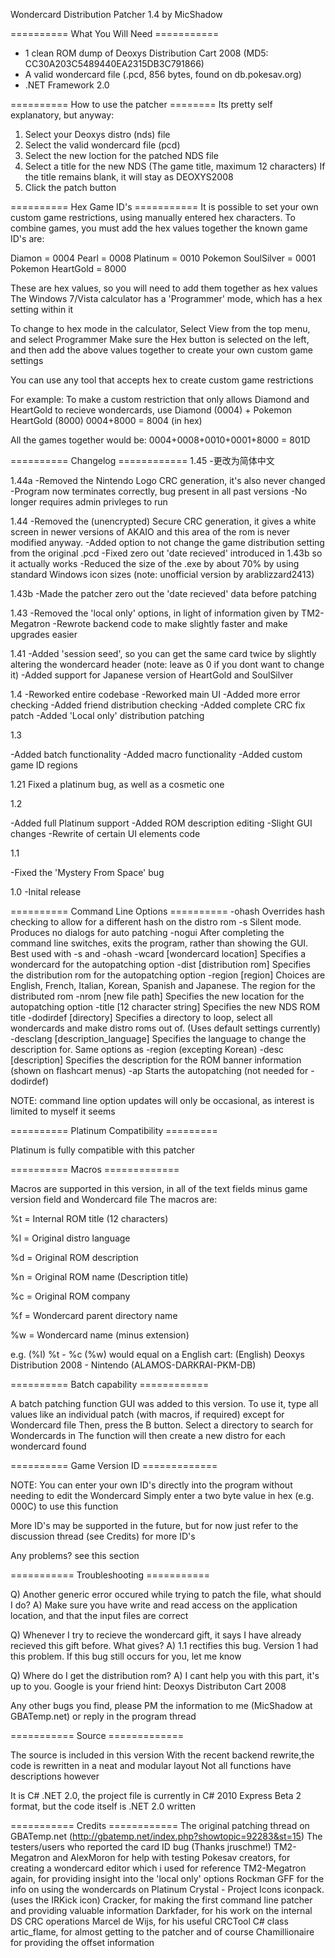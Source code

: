 Wondercard Distribution Patcher 1.4 by MicShadow

========== What You Will Need ===========
- 1 clean ROM dump of Deoxys Distribution Cart 2008 (MD5: CC30A203C5489440EA2315DB3C791866)
- A valid wondercard file (.pcd, 856 bytes, found on db.pokesav.org)
- .NET Framework 2.0

========== How to use the patcher ========
Its pretty self explanatory, but anyway:

1) Select your Deoxys distro (nds) file
2) Select the valid wondercard file (pcd)
3) Select the new loction for the patched NDS file
4) Select a title for the new NDS (The game title, maximum 12 characters)
If the title remains blank, it will stay as DEOXYS2008
5) Click the patch button

========== Hex Game ID's ===========
It is possible to set your own custom game restrictions, using manually entered
hex characters. To combine games, you must add the hex values together
the known game ID's are:

Diamon = 0004
Pearl = 0008
Platinum = 0010
Pokemon SoulSilver = 0001
Pokemon HeartGold = 8000

These are hex values, so you will need to add them together as hex values
The Windows 7/Vista calculator has a 'Programmer' mode, which has a hex setting within it

To change to hex mode in the calculator, Select View from the top menu, and select Programmer
Make sure the Hex button is selected on the left, and then add the above values together to
create your own custom game settings

You can use any tool that accepts hex to create custom game restrictions

For example: 
To make a custom restriction that only allows Diamond and HeartGold to recieve wondercards, use
Diamond (0004) + Pokemon HeartGold (8000)
0004+8000 = 8004 (in hex)

All the games together would be:
0004+0008+0010+0001+8000 = 801D

========== Changelog ============
1.45
-更改为简体中文

1.44a
-Removed the Nintendo Logo CRC generation, it's also never changed
-Program now terminates correctly, bug present in all past versions
-No longer requires admin privleges to run

1.44
-Removed the (unencrypted) Secure CRC generation, it gives a white screen in newer
versions of AKAIO and this area of the rom is never modified anyway.
-Added option to not change the game distribution setting from the original .pcd
-Fixed zero out 'date recieved' introduced in 1.43b so it actually works
-Reduced the size of the .exe by about 70% by using standard Windows icon sizes
(note: unofficial version by arablizzard2413)

1.43b
-Made the patcher zero out the 'date recieved' data before patching

1.43
-Removed the 'local only' options, in light of information given by TM2-Megatron
-Rewrote backend code to make slightly faster and make upgrades easier

1.41
-Added 'session seed', so you can get the same card twice by slightly altering the wondercard header
(note: leave as 0 if you dont want to change it)
-Added support for Japanese version of HeartGold and SoulSilver

1.4
-Reworked entire codebase
-Reworked main UI
-Added more error checking
-Added friend distribution checking
-Added complete CRC fix patch
-Added 'Local only' distribution patching

1.3

-Added batch functionality
-Added macro functionality
-Added custom game ID regions

1.21
Fixed a platinum bug, as well as a cosmetic one

1.2

-Added full Platinum support
-Added ROM description editing
-Slight GUI changes
-Rewrite of certain UI elements code

1.1

-Fixed the 'Mystery From Space' bug

1.0 
-Inital release


========== Command Line Options ==========
-ohash					Overrides hash checking to allow for a different hash on the distro rom
-s					Silent mode. Produces no dialogs for auto patching
-nogui					After completing the command line switches, exits the program, rather than showing the GUI. Best used with -s and -ohash
-wcard [wondercard location]		Specifies a wondercard for the autopatching option
-dist [distribution rom]		Specifies the distribution rom for the autopatching option
-region [region]			Choices are English, French, Italian, Korean, Spanish and Japanese. The region for the distributed rom
-nrom [new file path]			Specifies the new location for the autopatching option
-title [12 character string]		Specifies the new NDS ROM title
-dodirdef [directory]			Specifies a directory to loop, select all wondercards and make distro roms out of. (Uses default settings currently)
-desclang [description_language]	Specifies the language to change the description for. Same options as -region (excepting Korean)
-desc [description]			Specifies the description for the ROM banner information (shown on flashcart menus)
-ap					Starts the autopatching (not needed for -dodirdef)

NOTE: command line option updates will only be occasional, as interest is limited to myself it seems

========== Platinum Compatibility =========

Platinum is fully compatible with this patcher

========== Macros =============

Macros are supported in this version, in all of the text fields minus game version field and Wondercard file
The macros are:

%t = Internal ROM title (12 characters)

%l = Original distro language

%d = Original ROM description

%n = Original ROM name (Description title)

%c = Original ROM company

%f = Wondercard parent directory name

%w = Wondercard name (minus extension)

e.g. (%l) %t - %c (%w)
would equal on a English cart:
(English) Deoxys Distribution 2008 - Nintendo (ALAMOS-DARKRAI-PKM-DB)

========== Batch capability ============

A batch patching function GUI was added to this version.
To use it, type all values like an individual patch (with macros, if required) except for Wondercard file
Then, press the B button. Select a directory to search for Wondercards in
The function will then create a new distro for each wondercard found

========== Game Version ID =============



NOTE: You can enter your own ID's directly into the program without needing to edit the Wondercard
Simply enter a two byte value in hex (e.g. 000C) to use this function

More ID's may be supported in the future, but for now just refer to the discussion thread (see Credits) for more ID's

Any problems? see this section

=========== Troubleshooting ===========

Q) Another generic error occured while trying to patch the file, what should I do?
A) Make sure you have write and read access on the application location, and that the input files are correct

Q) Whenever I try to recieve the wondercard gift, it says I have already recieved this gift before. What gives?
A) 1.1 rectifies this bug. Version 1 had this problem. If this bug still occurs for you, let me know

Q) Where do I get the distribution rom?
A) I cant help you with this part, it's up to you. Google is your friend
hint: Deoxys Distributon Cart 2008

Any other bugs you find, please PM the information to me (MicShadow at GBATemp.net) or reply in the program thread

=========== Source =============

The source is included in this version
With the recent backend rewrite,the code is rewritten in a neat and modular layout
Not all functions have descriptions however

It is C# .NET 2.0, the project file is currently in C# 2010 Express Beta 2 format, but the code itself is .NET 2.0 written

=========== Credits ============
The original patching thread on GBATemp.net (http://gbatemp.net/index.php?showtopic=92283&st=15)
The testers/users who reported the card ID bug (Thanks jruschme!)
TM2-Megatron and AlexMoron for help with testing
Pokesav creators, for creating a wondercard editor which i used for reference
TM2-Megatron again, for providing insight into the 'local only' options
Rockman GFF for the info on using the wondercards on Platinum 
Crystal - Project Icons iconpack. (uses the IRKick icon)
Cracker, for making the first command line patcher and providing valuable information
Darkfader, for his work on the internal DS CRC operations
Marcel de Wijs, for his useful CRCTool C# class
artic_flame, for almost getting to the patcher
and of course Chamillionaire for providing the offset information